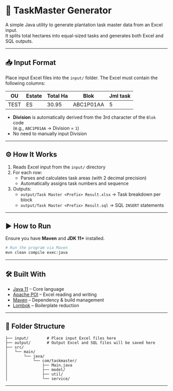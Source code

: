 
# 🌾 TaskMaster Generator

A simple Java utility to generate plantation task master data from an Excel input.  
It splits total hectares into equal-sized tasks and generates both Excel and SQL outputs.

---

## 📥 Input Format

Place input Excel files into the `input/` folder. The Excel must contain the following columns:

| OU   | Estate | Total Ha | Blok       | Jml task |
|------|--------|----------|------------|----------|
| TEST | ES     | 30.95    | ABC1P01AA  | 5        |

- **Division** is automatically derived from the 3rd character of the `Blok` code  
  (e.g., `ABC1P01AA` → Division = `1`)
- No need to manually input Division

---

## ⚙️ How It Works

1. Reads Excel input from the `input/` directory
2. For each row:
   - Parses and calculates task areas (with 2 decimal precision)
   - Automatically assigns task numbers and sequence
3. Outputs:
   - `output/Task Master <Prefix> Result.xlsx` → Task breakdown per block
   - `output/Task Master <Prefix> Result.sql` → SQL `INSERT` statements

---

## ▶️ How to Run

Ensure you have **Maven** and **JDK 11+** installed.

```bash
# Run the program via Maven
mvn clean compile exec:java
```

---

## 🛠 Built With

- [Java 11](https://www.oracle.com/java/technologies/javase-jdk11-downloads.html) – Core language
- [Apache POI](https://poi.apache.org/) – Excel reading and writing
- [Maven](https://maven.apache.org/) – Dependency & build management
- [Lombok](https://projectlombok.org/) – Boilerplate reduction

---

## 📁 Folder Structure

```
├── input/        # Place input Excel files here
├── output/       # Output Excel and SQL files will be saved here
├── src/
│   └── main/
│       └── java/
│           └── com/taskmaster/
│               ├── Main.java
│               ├── model/
│               ├── util/
│               └── service/
```

---
